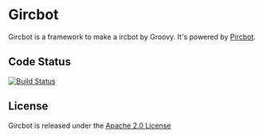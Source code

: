 Gircbot
=======

Gircbot is a framework to make a ircbot by Groovy.
It's powered by [Pircbot](http://www.jibble.org/pircbot.php).


Code Status
-----------

[![Build Status](https://travis-ci.org/nobeans/gircbot.svg?branch=master)](https://travis-ci.org/nobeans/gircbot)


License
-------

Gircbot is released under the [Apache 2.0 License](http://www.apache.org/licenses/LICENSE-2.0)


